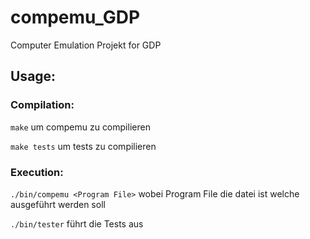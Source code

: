 # compemu_GDP
Computer Emulation Projekt for GDP

## Usage:

### Compilation:

`make` um compemu zu compilieren

`make tests` um tests zu compilieren

### Execution:

`./bin/compemu <Program File>` wobei Program File die datei ist welche ausgeführt werden soll

`./bin/tester` führt die Tests aus 
